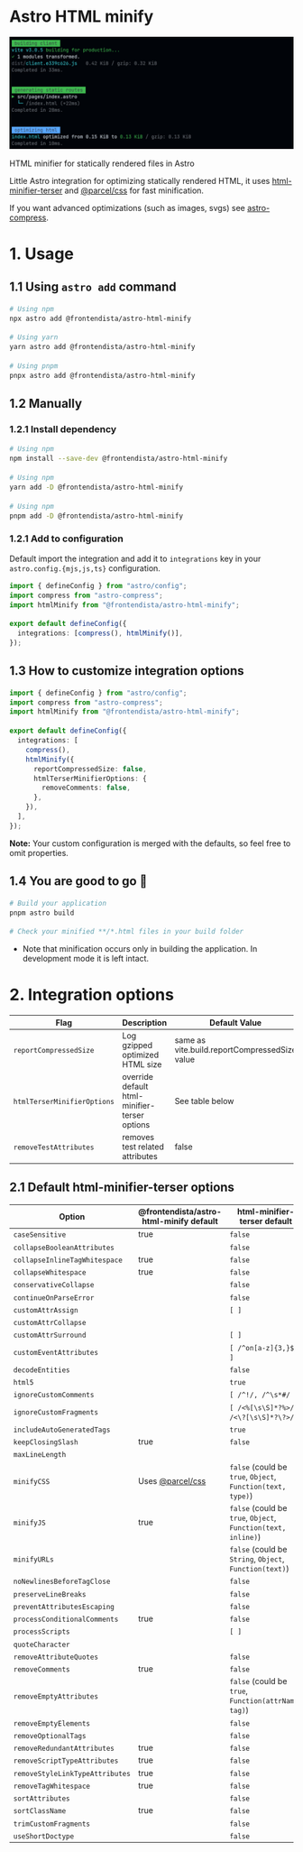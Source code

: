 # Astro HTML minify

![Astro html minify integration CLI output example](./docs/images/example.png)

HTML minifier for statically rendered files in Astro

Little Astro integration for optimizing statically rendered HTML, it uses [html-minifier-terser](https://github.com/terser/html-minifier-terser) and [@parcel/css](https://github.com/parcel-bundler/parcel-css) for fast minification.

If you want advanced optimizations (such as images, svgs) see [astro-compress](https://github.com/Playform/astro-compress).

# 1. Usage

## 1.1 Using `astro add` command

```sh
# Using npm
npx astro add @frontendista/astro-html-minify

# Using yarn
yarn astro add @frontendista/astro-html-minify

# Using pnpm
pnpx astro add @frontendista/astro-html-minify
```

## 1.2 Manually

### 1.2.1 Install dependency

```sh
# Using npm
npm install --save-dev @frontendista/astro-html-minify

# Using npm
yarn add -D @frontendista/astro-html-minify

# Using npm
pnpm add -D @frontendista/astro-html-minify
```

### 1.2.1 Add to configuration

Default import the integration and add it to `integrations` key in your `astro.config.{mjs,js,ts}` configuration.

```ts
import { defineConfig } from "astro/config";
import compress from "astro-compress";
import htmlMinify from "@frontendista/astro-html-minify";

export default defineConfig({
  integrations: [compress(), htmlMinify()],
});
```

## 1.3 How to customize integration options

```ts
import { defineConfig } from "astro/config";
import compress from "astro-compress";
import htmlMinify from "@frontendista/astro-html-minify";

export default defineConfig({
  integrations: [
    compress(),
    htmlMinify({
      reportCompressedSize: false,
      htmlTerserMinifierOptions: {
        removeComments: false,
      },
    }),
  ],
});
```

**Note:** Your custom configuration is merged with the defaults, so feel free to omit properties.

## 1.4 You are good to go 🚀

```sh
# Build your application
pnpm astro build

# Check your minified **/*.html files in your build folder
```

- Note that minification occurs only in building the application. In development mode it is left intact.

# 2. Integration options

| Flag                        | Description                                   | Default Value                                 |
| --------------------------- | --------------------------------------------- | --------------------------------------------- |
| `reportCompressedSize`      | Log gzipped optimized HTML size               | same as vite.build.reportCompressedSize value |
| `htmlTerserMinifierOptions` | override default html-minifier-terser options | See table below                               |
| `removeTestAttributes`      | removes test related attributes               | false                                         |

## 2.1 Default html-minifier-terser options

| Option                          | @frontendista/astro-html-minify default                          | html-minifier-terser default                                  |
| ------------------------------- | ---------------------------------------------------------------- | ------------------------------------------------------------- |
| `caseSensitive`                 | true                                                             | `false`                                                       |
| `collapseBooleanAttributes`     |                                                                  | `false`                                                       |
| `collapseInlineTagWhitespace`   | true                                                             | `false`                                                       |
| `collapseWhitespace`            | true                                                             | `false`                                                       |
| `conservativeCollapse`          |                                                                  | `false`                                                       |
| `continueOnParseError`          |                                                                  | `false`                                                       |
| `customAttrAssign`              |                                                                  | `[ ]`                                                         |
| `customAttrCollapse`            |                                                                  |                                                               |
| `customAttrSurround`            |                                                                  | `[ ]`                                                         |
| `customEventAttributes`         |                                                                  | `[ /^on[a-z]{3,}$/ ]`                                         |
| `decodeEntities`                |                                                                  | `false`                                                       |
| `html5`                         |                                                                  | `true`                                                        |
| `ignoreCustomComments`          |                                                                  | `[ /^!/, /^\s*#/ ]`                                           |
| `ignoreCustomFragments`         |                                                                  | `[ /<%[\s\S]*?%>/, /<\?[\s\S]*?\?>/ ]`                        |
| `includeAutoGeneratedTags`      |                                                                  | `true`                                                        |
| `keepClosingSlash`              | true                                                             | `false`                                                       |
| `maxLineLength`                 |                                                                  |
| `minifyCSS`                     | Uses [@parcel/css](https://github.com/parcel-bundler/parcel-css) | `false` (could be `true`, `Object`, `Function(text, type)`)   |
| `minifyJS`                      | true                                                             | `false` (could be `true`, `Object`, `Function(text, inline)`) |
| `minifyURLs`                    |                                                                  | `false` (could be `String`, `Object`, `Function(text)`)       |
| `noNewlinesBeforeTagClose`      |                                                                  | `false`                                                       |
| `preserveLineBreaks`            |                                                                  | `false`                                                       |
| `preventAttributesEscaping`     |                                                                  | `false`                                                       |
| `processConditionalComments`    | true                                                             | `false`                                                       |
| `processScripts`                |                                                                  | `[ ]`                                                         |
| `quoteCharacter`                |                                                                  |                                                               |
| `removeAttributeQuotes`         |                                                                  | `false`                                                       |
| `removeComments`                | true                                                             | `false`                                                       |
| `removeEmptyAttributes`         |                                                                  | `false` (could be `true`, `Function(attrName, tag)`)          |
| `removeEmptyElements`           |                                                                  | `false`                                                       |
| `removeOptionalTags`            |                                                                  | `false`                                                       |
| `removeRedundantAttributes`     | true                                                             | `false`                                                       |
| `removeScriptTypeAttributes`    | true                                                             | `false`                                                       |
| `removeStyleLinkTypeAttributes` | true                                                             | `false`                                                       |
| `removeTagWhitespace`           | true                                                             | `false`                                                       |
| `sortAttributes`                |                                                                  | `false`                                                       |
| `sortClassName`                 | true                                                             | `false`                                                       |
| `trimCustomFragments`           |                                                                  | `false`                                                       |
| `useShortDoctype`               |                                                                  | `false`                                                       |
